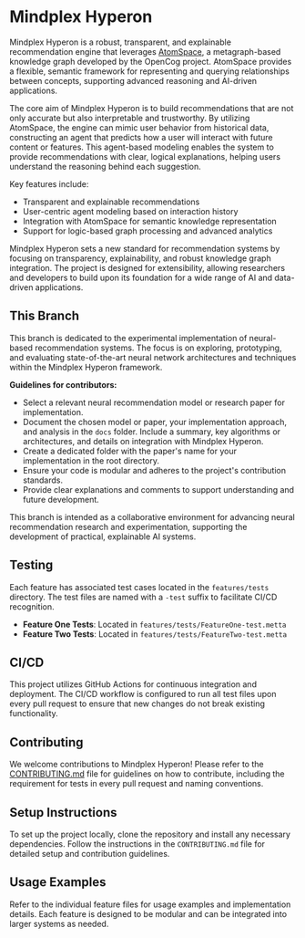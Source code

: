 
# Mindplex Hyperon

Mindplex Hyperon is a robust, transparent, and explainable recommendation engine that leverages [AtomSpace](https://github.com/opencog/atomspace/), a metagraph-based knowledge graph developed by the OpenCog project. AtomSpace provides a flexible, semantic framework for representing and querying relationships between concepts, supporting advanced reasoning and AI-driven applications.

The core aim of Mindplex Hyperon is to build recommendations that are not only accurate but also interpretable and trustworthy. By utilizing AtomSpace, the engine can mimic user behavior from historical data, constructing an agent that predicts how a user will interact with future content or features. This agent-based modeling enables the system to provide recommendations with clear, logical explanations, helping users understand the reasoning behind each suggestion.

Key features include:
- Transparent and explainable recommendations
- User-centric agent modeling based on interaction history
- Integration with AtomSpace for semantic knowledge representation
- Support for logic-based graph processing and advanced analytics

Mindplex Hyperon sets a new standard for recommendation systems by focusing on transparency, explainability, and robust knowledge graph integration. The project is designed for extensibility, allowing researchers and developers to build upon its foundation for a wide range of AI and data-driven applications.

## This Branch

This branch is dedicated to the experimental implementation of neural-based recommendation systems. The focus is on exploring, prototyping, and evaluating state-of-the-art neural network architectures and techniques within the Mindplex Hyperon framework.

**Guidelines for contributors:**
- Select a relevant neural recommendation model or research paper for implementation.
- Document the chosen model or paper, your implementation approach, and analysis in the `docs` folder. Include a summary, key algorithms or architectures, and details on integration with Mindplex Hyperon.
- Create a dedicated folder with the paper's name for your implementation in the root directory.
- Ensure your code is modular and adheres to the project's contribution standards.
- Provide clear explanations and comments to support understanding and future development.

This branch is intended as a collaborative environment for advancing neural recommendation research and experimentation, supporting the development of practical, explainable AI systems.

## Testing

Each feature has associated test cases located in the `features/tests` directory. The test files are named with a `-test` suffix to facilitate CI/CD recognition. 

- **Feature One Tests**: Located in `features/tests/FeatureOne-test.metta`
- **Feature Two Tests**: Located in `features/tests/FeatureTwo-test.metta`

## CI/CD

This project utilizes GitHub Actions for continuous integration and deployment. The CI/CD workflow is configured to run all test files upon every pull request to ensure that new changes do not break existing functionality.

## Contributing

We welcome contributions to Mindplex Hyperon! Please refer to the [CONTRIBUTING.md](CONTRIBUTING.md) file for guidelines on how to contribute, including the requirement for tests in every pull request and naming conventions.

## Setup Instructions

To set up the project locally, clone the repository and install any necessary dependencies. Follow the instructions in the `CONTRIBUTING.md` file for detailed setup and contribution guidelines.

## Usage Examples

Refer to the individual feature files for usage examples and implementation details. Each feature is designed to be modular and can be integrated into larger systems as needed.
